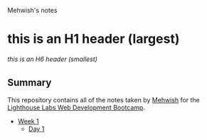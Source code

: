 Mehwish's notes
# this is an H1 header (largest)
###### this is an H6 header (smallest)

## Summary 
 
This repository contains all of the notes taken by [Mehwish](https://github.com/MehwishI) for the [Lighthouse Labs Web Development Bootcamp](https://www.lighthouselabs.ca/en/web-development).

* [Week 1](/Week_1)
  * [Day 1](/Week_1/Day_1)
